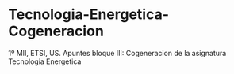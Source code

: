 # Tecnologia-Energetica-Cogeneracion
1º MII, ETSI, US. Apuntes bloque III: Cogeneracion de la asignatura Tecnologia Energetica
